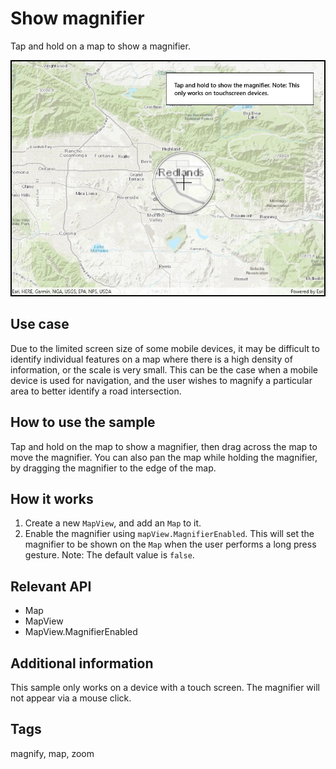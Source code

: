 # Show magnifier

Tap and hold on a map to show a magnifier.

![Image of show magnifier](ShowMagnifier.jpg)

## Use case

Due to the limited screen size of some mobile devices, it may be difficult to identify individual features on a map where there is a high density of information, or the scale is very small. This can be the case when a mobile device is used for navigation, and the user wishes to magnify a particular area to better identify a road intersection.

## How to use the sample

Tap and hold on the map to show a magnifier, then drag across the map to move the magnifier. You can also pan the map while holding the magnifier, by dragging the magnifier to the edge of the map.

## How it works

1. Create a new `MapView`, and add an `Map` to it.
2. Enable the magnifier using `mapView.MagnifierEnabled`. This will set the magnifier to be shown on the `Map` when the user performs a long press gesture. Note: The default value is `false`.

## Relevant API

* Map
* MapView
* MapView.MagnifierEnabled

## Additional information

This sample only works on a device with a touch screen. The magnifier will not appear via a mouse click.

## Tags

magnify, map, zoom
